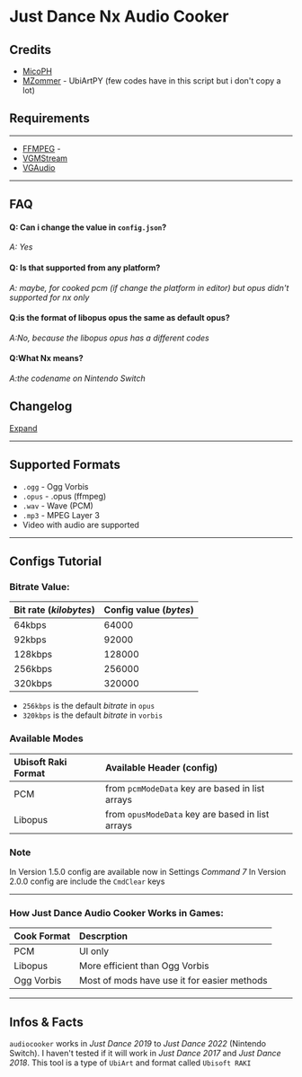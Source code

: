 # **Just Dance Nx Audio Cooker**

## Credits
- [MicoPH](https://github.com/MicoPH/)
- [MZommer](https://github.com/MZommer) - UbiArtPY (few codes have in this script but i don't copy a lot)


## Requirements

---
- [FFMPEG](https://ffmpeg.org) - 
- [VGMStream](https://github.com/vgmstream/vgmstream)
- [VGAudio](https://github.com/Thealexbarney/VGAudio)

---

## FAQ

#### Q: Can i change the value in `config.json`?

_A: Yes_

#### Q: Is that supported from any platform?

_A: maybe, for cooked pcm (if change the platform in editor) but opus didn't supported for nx only_

#### Q:is the format of libopus opus the same as default opus?

_A:No, because the libopus opus has a different codes_

#### Q:What Nx means?

_A:the codename on Nintendo Switch_


## Changelog

[Expand](https://github.com/MicoPH/Just-Dance-Nx-Audio-Cooker/blob/main/changelog.md)

---
## Supported Formats
- `.ogg` - Ogg Vorbis
- `.opus` - .opus (ffmpeg)
- `.wav` - Wave (PCM)
- `.mp3` - MPEG Layer 3
- Video with audio are supported

---

## Configs Tutorial
### Bitrate Value:
| Bit rate (_kilobytes_) | Config value (_bytes_)|
| :-----| :----------------- |
|64kbps | 64000
|92kbps | 92000
|128kbps | 128000
|256kbps | 256000 
|320kbps | 320000

- `256kbps` is the default _bitrate_ in `opus`
- `320kbps` is the default _bitrate_ in `vorbis`


### Available Modes
|Ubisoft Raki Format| Available Header (config)|
|:-----|:------|
|PCM | from `pcmModeData` key are based in list arrays|
|Libopus |  from `opusModeData` key are based in list arrays|

### Note
In Version 1.5.0 config are available now in Settings _Command 7_
In Version 2.0.0 config are include the `CmdClear` keys

---
### How Just Dance Audio Cooker Works in Games:
|Cook Format| Descrption|
|:------|:-----|
|PCM |UI only|
|Libopus |More efficient than Ogg Vorbis|
|Ogg Vorbis|Most of mods have use it for easier methods|

----
## Infos & Facts
`audiocooker` works in _Just Dance 2019_ to _Just Dance 2022_ (Nintendo Switch). I haven't tested if it will work in _Just Dance 2017_ and _Just Dance 2018_. This tool is a type of `UbiArt` and format called `Ubisoft RAKI`

